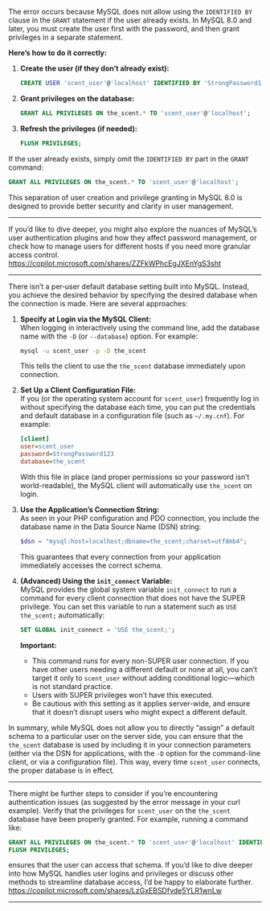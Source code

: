 The error occurs because MySQL does not allow using the `IDENTIFIED BY` clause in the `GRANT` statement if the user already exists. In MySQL 8.0 and later, you must create the user first with the password, and then grant privileges in a separate statement.

**Here’s how to do it correctly:**

1. **Create the user (if they don’t already exist):**

   ```sql
   CREATE USER 'scent_user'@'localhost' IDENTIFIED BY 'StrongPassword123';
   ```

2. **Grant privileges on the database:**

   ```sql
   GRANT ALL PRIVILEGES ON the_scent.* TO 'scent_user'@'localhost';
   ```

3. **Refresh the privileges (if needed):**

   ```sql
   FLUSH PRIVILEGES;
   ```

If the user already exists, simply omit the `IDENTIFIED BY` part in the `GRANT` command:

```sql
GRANT ALL PRIVILEGES ON the_scent.* TO 'scent_user'@'localhost';
```

This separation of user creation and privilege granting in MySQL 8.0 is designed to provide better security and clarity in user management.

---

If you’d like to dive deeper, you might also explore the nuances of MySQL’s user authentication plugins and how they affect password management, or check how to manage users for different hosts if you need more granular access control.  
https://copilot.microsoft.com/shares/ZZFkWPhcEgJXEnYgS3sht

---
There isn’t a per‐user default database setting built into MySQL. Instead, you achieve the desired behavior by specifying the desired database when the connection is made. Here are several approaches:

1. **Specify at Login via the MySQL Client:**  
   When logging in interactively using the command line, add the database name with the `-D` (or `--database`) option. For example:  
   ```bash
   mysql -u scent_user -p -D the_scent
   ```  
   This tells the client to use the `the_scent` database immediately upon connection.

2. **Set Up a Client Configuration File:**  
   If you (or the operating system account for `scent_user`) frequently log in without specifying the database each time, you can put the credentials and default database in a configuration file (such as `~/.my.cnf`). For example:  
   ```ini
   [client]
   user=scent_user
   password=StrongPassword123
   database=the_scent
   ```  
   With this file in place (and proper permissions so your password isn’t world-readable), the MySQL client will automatically use `the_scent` on login.

3. **Use the Application’s Connection String:**  
   As seen in your PHP configuration and PDO connection, you include the database name in the Data Source Name (DSN) string:  
   ```php
   $dsn = "mysql:host=localhost;dbname=the_scent;charset=utf8mb4";
   ```  
   This guarantees that every connection from your application immediately accesses the correct schema.

4. **(Advanced) Using the `init_connect` Variable:**  
   MySQL provides the global system variable `init_connect` to run a command for every client connection that does not have the SUPER privilege. You can set this variable to run a statement such as `USE the_scent;` automatically:
   ```sql
   SET GLOBAL init_connect = 'USE the_scent;';
   ```  
   **Important:**  
   - This command runs for every non-SUPER user connection. If you have other users needing a different default or none at all, you can’t target it only to `scent_user` without adding conditional logic—which is not standard practice.  
   - Users with SUPER privileges won’t have this executed.  
   - Be cautious with this setting as it applies server-wide, and ensure that it doesn’t disrupt users who might expect a different default.

In summary, while MySQL does not allow you to directly “assign” a default schema to a particular user on the server side, you can ensure that the `the_scent` database is used by including it in your connection parameters (either via the DSN for applications, with the `-D` option for the command-line client, or via a configuration file). This way, every time `scent_user` connects, the proper database is in effect.

---

There might be further steps to consider if you’re encountering authentication issues (as suggested by the error message in your curl example). Verify that the privileges for `scent_user` on the `the_scent` database have been properly granted. For example, running a command like: 

```sql
GRANT ALL PRIVILEGES ON the_scent.* TO 'scent_user'@'localhost' IDENTIFIED BY 'StrongPassword123';
FLUSH PRIVILEGES;
```

ensures that the user can access that schema. If you’d like to dive deeper into how MySQL handles user logins and privileges or discuss other methods to streamline database access, I’d be happy to elaborate further.  
https://copilot.microsoft.com/shares/LzGxEBSDfyde5YLR1wnLw

---

